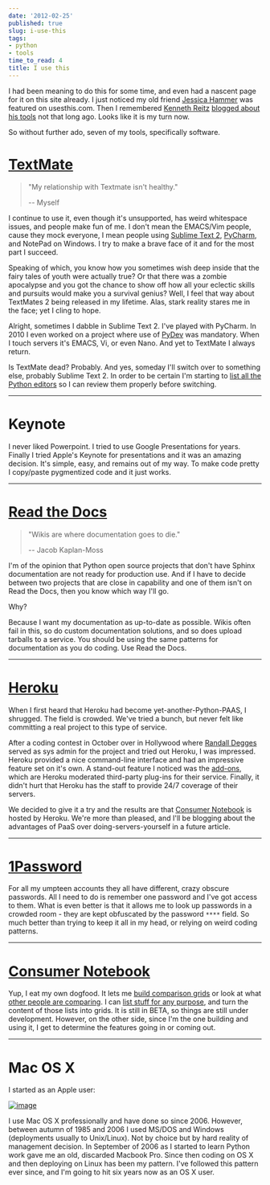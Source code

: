 ```yaml
---
date: '2012-02-25'
published: true
slug: i-use-this
tags:
- python
- tools
time_to_read: 4
title: I use this
---
```


I had been meaning to do this for some time, and even had a nascent page
for it on this site already. I just noticed my old friend [Jessica
Hammer](http://jessica.hammer.usesthis.com/) was featured on
usesthis.com. Then I remembered [Kenneth
Reitz](http://kennethreitz.com/) [blogged about his
tools](http://kennethreitz.com/i-use-this.html) not that long ago. Looks
like it is my turn now.

So without further ado, seven of my tools, specifically software.

[TextMate](http://consumernotebook.com/textmate-the-missing-editor-for-mac-os-x/4f4ad4e35a4305000d000000/)
==========================================================================================================

> "My relationship with Textmate isn't healthy."
>
> -- Myself

I continue to use it, even though it's unsupported, has weird
whitespace issues, and people make fun of me. I don't mean the
EMACS/Vim people, cause they mock everyone, I mean people using [Sublime
Text
2](http://consumernotebook.com/sublime-text/4f4ad53a5a4305000e000000/),
[PyCharm](http://consumernotebook.com/jetbrains-pycharm/4f4ad5b861e9e4000e000000/),
and NotePad on Windows. I try to make a brave face of it and for the
most part I succeed.

Speaking of which, you know how you sometimes wish deep inside that the
fairy tales of youth were actually true? Or that there was a zombie
apocalypse and you got the chance to show off how all your eclectic
skills and pursuits would make you a survival genius? Well, I feel that
way about TextMates 2 being released in my lifetime. Alas, stark reality
stares me in the face; yet I cling to hope.

Alright, sometimes I dabble in Sublime Text 2. I've played with
PyCharm. In 2010 I even worked on a project where use of
[PyDev](http://consumernotebook.com/pydev/4f4ad5d55a4c6f000d000000/) was
mandatory. When I touch servers it's EMACS, Vi, or even Nano. And yet
to TextMate I always return.

Is TextMate dead? Probably. And yes, someday I'll switch over to
something else, probably Sublime Text 2. In order to be certain I'm
starting to [list all the Python
editors](http://consumernotebook.com/lists/pydanny/complete-list-of-python-editors/)
so I can review them properly before switching.

------------------------------------------------------------------------

Keynote
=======

I never liked Powerpoint. I tried to use Google Presentations for years.
Finally I tried Apple's Keynote for presentations and it was an amazing
decision. It's simple, easy, and remains out of my way. To make code
pretty I copy/paste pygmentized code and it just works.

------------------------------------------------------------------------

[Read the Docs](http://rtfd.org)
================================

> "Wikis are where documentation goes to die."
>
> -- Jacob Kaplan-Moss

I'm of the opinion that Python open source projects that don't have
Sphinx documentation are not ready for production use. And if I have to
decide between two projects that are close in capability and one of them
isn't on Read the Docs, then you know which way I'll go.

Why?

Because I want my documentation as up-to-date as possible. Wikis often
fail in this, so do custom documentation solutions, and so does upload
tarballs to a service. You should be using the same patterns for
documentation as you do coding. Use Read the Docs.

------------------------------------------------------------------------

[Heroku](http://heroku.com)
===========================

When I first heard that Heroku had become yet-another-Python-PAAS, I
shrugged. The field is crowded. We've tried a bunch, but never felt
like committing a real project to this type of service.

After a coding contest in October over in Hollywood where [Randall
Degges](http://rdegges.com) served as sys admin for the project and
tried out Heroku, I was impressed. Heroku provided a nice command-line
interface and had an impressive feature set on it's own. A stand-out
feature I noticed was the [add-ons](http://add-ons.heroku.com), which
are Heroku moderated third-party plug-ins for their service. Finally, it
didn't hurt that Heroku has the staff to provide 24/7 coverage of their
servers.

We decided to give it a try and the results are that [Consumer
Notebook](http://consumernotebook.com) is hosted by Heroku. We're more
than pleased, and I'll be blogging about the advantages of PaaS over
doing-servers-yourself in a future article.

------------------------------------------------------------------------

[1Password](https://agilebits.com/store)
========================================

For all my umpteen accounts they all have different, crazy obscure
passwords. All I need to do is remember one password and I've got
access to them. What is even better is that it allows me to look up
passwords in a crowded room - they are kept obfuscated by the password
`****` field. So much better than trying to keep it all in my head, or
relying on weird coding patterns.

------------------------------------------------------------------------

[Consumer Notebook](http://consumernotebook.com)
================================================

Yup, I eat my own dogfood. It lets me [build comparison
grids](http://consumernotebook.com/grids/~pydanny/) or look at what
[other people are
comparing](http://consumernotebook.com/grids/r1chardj0n3s/10-android-tablets/).
I can [list stuff for any
purpose](http://consumernotebook.com/lists/~pydanny/), and turn the
content of those lists into grids. It is still in BETA, so things are
still under development. However, on the other side, since I'm the one
building and using it, I get to determine the features going in or
coming out.

------------------------------------------------------------------------

Mac OS X
========

I started as an Apple user:

[![image](http://farm8.staticflickr.com/7050/6933443849_51316a7cb7.jpg)](http://www.flickr.com/photos/pydanny/6933443849/)

I use Mac OS X professionally and have done so since 2006. However,
between autumn of 1985 and 2006 I used MS/DOS and Windows (deployments
usually to Unix/Linux). Not by choice but by hard reality of management
decision. In September of 2006 as I started to learn Python work gave me
an old, discarded Macbook Pro. Since then coding on OS X and then
deploying on Linux has been my pattern. I've followed this pattern ever
since, and I'm going to hit six years now as an OS X user.
